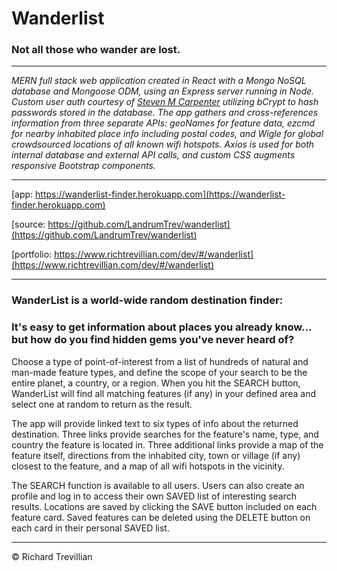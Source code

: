 # Wanderlist
### Not all those who wander are lost.

_________________________________________________

*MERN full stack web application created in React with a Mongo NoSQL database and Mongoose ODM, using an Express server running in Node. Custom user auth courtesy of [Steven M Carpenter](https://github.com/Steven-M-Carpenter/LoginCode) utilizing bCrypt to hash passwords stored in the database. The app gathers and cross-references information from three separate APIs: geoNames for feature data, ezcmd for nearby inhabited place info including postal codes, and Wigle for global crowdsourced locations of all known wifi hotspots. Axios is used for both internal database and external API calls, and custom CSS augments responsive Bootstrap components.*

_________________________________________________

[app: https://wanderlist-finder.herokuapp.com](https://wanderlist-finder.herokuapp.com)

[source: https://github.com/LandrumTrev/wanderlist](https://github.com/LandrumTrev/wanderlist)

[portfolio: https://www.richtrevillian.com/dev/#/wanderlist](https://www.richtrevillian.com/dev/#/wanderlist)

_________________________________________________


### WanderList is a world-wide random destination finder:

### It's easy to get information about places you already know... but how do you find hidden gems you've never heard of? 

Choose a type of point-of-interest from a list of hundreds of natural and man-made feature types, and define the scope of your search to be the entire planet, a country, or a region. When you hit the SEARCH button, WanderList will find all matching features (if any) in your defined area and select one at random to return as the result. 

The app will provide linked text to six types of info about the returned destination. Three links provide searches for the feature's name, type, and country the feature is located in. Three additional links provide a map of the feature itself, directions from the inhabited city, town or village (if any) closest to the feature, and a map of all wifi hotspots in the vicinity.

The SEARCH function is available to all users. Users can also create an profile and log in to access their own SAVED list of interesting search results. Locations are saved by clicking the SAVE button included on each feature card. Saved features can be deleted using the DELETE button on each card in their personal SAVED list.

_________________________________________________

© Richard Trevillian  
